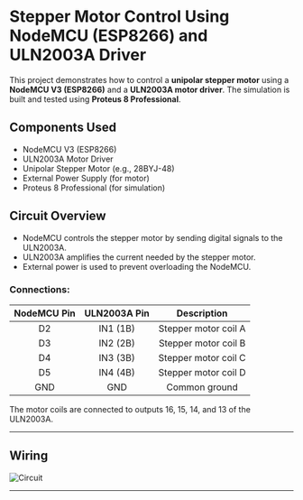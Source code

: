 # Stepper Motor Control Using NodeMCU (ESP8266) and ULN2003A Driver

This project demonstrates how to control a **unipolar stepper motor** using a **NodeMCU V3 (ESP8266)** and a **ULN2003A motor driver**. The simulation is built and tested using **Proteus 8 Professional**.

## Components Used

- NodeMCU V3 (ESP8266)
- ULN2003A Motor Driver
- Unipolar Stepper Motor (e.g., 28BYJ-48)
- External Power Supply (for motor)
- Proteus 8 Professional (for simulation)

## Circuit Overview

- NodeMCU controls the stepper motor by sending digital signals to the ULN2003A.
- ULN2003A amplifies the current needed by the stepper motor.
- External power is used to prevent overloading the NodeMCU.

### Connections:

| NodeMCU Pin | ULN2003A Pin | Description |
|:-----------:|:------------:|:-----------:|
| D2          | IN1 (1B)      | Stepper motor coil A |
| D3          | IN2 (2B)      | Stepper motor coil B |
| D4          | IN3 (3B)      | Stepper motor coil C |
| D5          | IN4 (4B)      | Stepper motor coil D |
| GND         | GND           | Common ground |

The motor coils are connected to outputs 16, 15, 14, and 13 of the ULN2003A.

---

## Wiring
![Circuit](https://github.com/user-attachments/assets/aca2df42-d82d-4893-b7ac-9edc498566b0)



---

